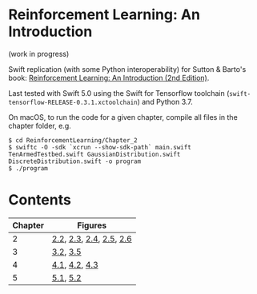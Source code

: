 # Reinforcement Learning: An Introduction

(work in progress)

Swift replication (with some Python interoperability) for Sutton & Barto's book: [Reinforcement Learning: An Introduction (2nd Edition)](http://incompleteideas.net/book/the-book-2nd.html).

Last tested with Swift 5.0 using the Swift for Tensorflow toolchain (`swift-tensorflow-RELEASE-0.3.1.xctoolchain`) and Python 3.7.

On macOS, to run the code for a given chapter, compile all files in the chapter folder, e.g.
```
$ cd ReinforcementLearning/Chapter_2
$ swiftc -O -sdk `xcrun --show-sdk-path` main.swift TenArmedTestbed.swift GaussianDistribution.swift DiscreteDistribution.swift -o program
$ ./program
```

# Contents

| Chapter | Figures |
| ------- | ------- |
| 2 | [2.2](ReinforcementLearning/Chapter_2/Fig_2.2.png), [2.3](ReinforcementLearning/Chapter_2/Fig_2.3.png), [2.4](ReinforcementLearning/Chapter_2/Fig_2.4.png), [2.5](ReinforcementLearning/Chapter_2/Fig_2.5.png), [2.6](ReinforcementLearning/Chapter_2/Fig_2.6.png) |
| 3 | [3.2](ReinforcementLearning/Chapter_3/Fig_3.2.png), [3.5](ReinforcementLearning/Chapter_3/Fig_3.5.png) |
| 4 | [4.1](ReinforcementLearning/Chapter_4/Fig_4.1.png), [4.2](ReinforcementLearning/Chapter_4/Fig_4.2.png), [4.3](ReinforcementLearning/Chapter_4/Fig_4.3.png) |
| 5 | [5.1](ReinforcementLearning/Chapter_5/Fig_5.1.png), [5.2](ReinforcementLearning/Chapter_5/Fig_5.2.png) |

